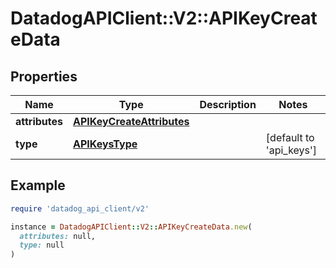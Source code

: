 # DatadogAPIClient::V2::APIKeyCreateData

## Properties

| Name | Type | Description | Notes |
| ---- | ---- | ----------- | ----- |
| **attributes** | [**APIKeyCreateAttributes**](APIKeyCreateAttributes.md) |  |  |
| **type** | [**APIKeysType**](APIKeysType.md) |  | [default to &#39;api_keys&#39;] |

## Example

```ruby
require 'datadog_api_client/v2'

instance = DatadogAPIClient::V2::APIKeyCreateData.new(
  attributes: null,
  type: null
)
```

